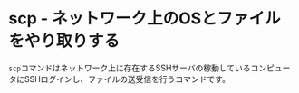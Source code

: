 # scp - ネットワーク上のOSとファイルをやり取りする
`scp`コマンドはネットワーク上に存在するSSHサーバの稼動しているコンピュータにSSHログインし、ファイルの送受信を行うコマンドです。
